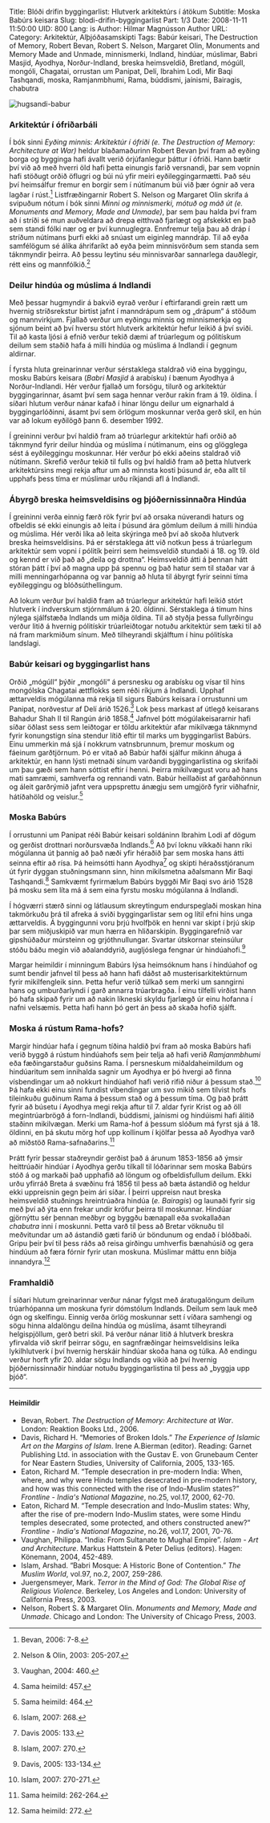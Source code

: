 Title: Blóði drifin byggingarlist: Hlutverk arkitektúrs í átökum
Subtitle: Moska Babúrs keisara
Slug: blodi-drifin-byggingarlist
Part: 1/3
Date: 2008-11-11 11:50:00
UID: 800
Lang: is
Author: Hilmar Magnússon
Author URL: 
Category: Arkitektúr, Alþjóðasamskipti
Tags: Babúr keisari, The Destruction of Memory, Robert Bevan, Robert S. Nelson, Margaret Olin, Monuments and Memory Made and Unmade, minnismerki, Indland, hindúar, múslimar, Babri Masjid, Ayodhya, Norður-Indland, breska heimsveldið, Bretland, mógúll, mongóli, Chagatai, orrustan um Panipat, Delí, Ibrahim Lodi, Mir Baqi Tashqandi, moska, Ramjanmbhumi, Rama, búddismi, jaínismi, Bairagis, chabutra

![hugsandi-babur](hugsandi-babur.jpg)

### Arkitektúr í ófriðarbáli

Í bók sinni _Eyðing minnis: Arkitektúr í ófriði_ _(e. The Destruction of Memory: Architecture at War)_ heldur blaðamaðurinn Robert Bevan því fram að eyðing borga og bygginga hafi ávallt verið órjúfanlegur þáttur í ófriði. Hann bætir því við að með hverri öld hafi þetta einungis farið versnandi, þar sem vopnin hafi stöðugt orðið öflugri og búi nú yfir meiri eyðileggingarmætti. Það séu því heimsálfur fremur en borgir sem í nútímanum búi við þær ógnir að vera lagðar í rúst.[^1] Listfræðingarnir Robert S. Nelson og Margaret Olin skrifa á svipuðum nótum í bók sinni _Minni og minnismerki, mótuð og máð út_ _(e. Monuments and Memory, Made and Unmade)_, þar sem þau halda því fram að í stríði sé mun auðveldara að drepa eitthvað fjarlægt og afskekkt en það sem standi fólki nær og er því kunnuglegra. Ennfremur telja þau að dráp í stríðum nútímans þurfi ekki að snúast um eiginleg manndráp. Til að eyða samfélögum sé álíka áhrifaríkt að eyða þeim minnisvörðum sem standa sem táknmyndir þeirra. Að þessu leytinu séu minnisvarðar sannarlega dauðlegir, rétt eins og mannfólkið.[^2]

### Deilur hindúa og múslima á Indlandi

Með þessar hugmyndir á bakvið eyrað verður í eftirfarandi grein rætt um hvernig stríðsrekstur birtist jafnt í manndrápum sem og „drápum“ á stöðum og mannvirkjum. Fjallað verður um eyðingu minnis og minnismerkja og sjónum beint að því hversu stórt hlutverk arkitektúr hefur leikið á því sviði. Til að kasta ljósi á efnið verður tekið dæmi af trúarlegum og pólitískum deilum sem staðið hafa á milli hindúa og múslima á Indlandi í gegnum aldirnar.

Í fyrsta hluta greinarinnar verður sérstaklega staldrað við eina byggingu, mosku Babúrs keisara (_Babri Masjid_ á arabísku) í bænum Ayodhya á Norður-Indlandi. Hér verður fjallað um forsögu, tilurð og arkitektúr byggingarinnar, ásamt því sem saga hennar verður rakin fram á 19. öldina. Í síðari hlutum verður nánar kafað í hinar löngu deilur um eignarhald á byggingarlóðinni, ásamt því sem örlögum moskunnar verða gerð skil, en hún var að lokum eyðilögð þann 6. desember 1992.

Í greininni verður því haldið fram að trúarlegur arkitektúr hafi orðið að táknmynd fyrir deilur hindúa og múslíma í nútímanum, eins og glögglega sést á eyðileggingu moskunnar. Hér verður þó ekki aðeins staldrað við nútímann. Skrefið verður tekið til fulls og því haldið fram að þetta hlutverk arkitektúrsins megi rekja aftur um að minnsta kosti þúsund ár, eða allt til upphafs þess tíma er múslimar urðu ríkjandi afl á Indlandi. 

### Ábyrgð breska heimsveldisins og þjóðernissinnaðra Hindúa

Í greininni verða einnig færð rök fyrir því að orsaka núverandi haturs og ofbeldis sé ekki einungis að leita í þúsund ára gömlum deilum á milli hindúa og múslima. Hér verði líka að leita skýringa með því að skoða hlutverk breska heimsveldisins. Þá er sérstaklega átt við notkun þess á trúarlegum arkitektúr sem vopni í pólitík þeirri sem heimsveldið stundaði á 18. og 19. öld og kennd er við það að „deila og drottna“. Heimsveldið átti á þennan hátt stóran þátt í því að magna upp þá spennu og það hatur sem til staðar var á milli menningarhópanna og var þannig að hluta til ábyrgt fyrir seinni tíma eyðileggingu og blóðsúthellingum.

Að lokum verður því haldið fram að trúarlegur arkitektúr hafi leikið stórt hlutverk í indverskum stjórnmálum á 20. öldinni. Sérstaklega á tímum hins nýlega sjálfstæða Indlands um miðja öldina. Til að styðja þessa fullyrðingu verður litið á hvernig pólitískir trúarleiðtogar notuðu arkitektúr sem tæki til að ná fram markmiðum sínum. Með tilheyrandi skjálftum í hinu pólitíska landslagi.

### Babúr keisari og byggingarlist hans

Orðið „mógúll“ þýðir „mongóli“ á persnesku og arabísku og vísar til hins mongólska Chagatai ættflokks sem réði ríkjum á Indlandi. Upphaf ættarveldis mógúlanna má rekja til sigurs Babúrs keisara í orrustunni um Panipat, norðvestur af Delí árið 1526.[^3] Lok þess markast af útlegð keisarans Bahadur Shah II til Rangún árið 1858.[^4] Jafnvel þótt mógúlakeisararnir hafi síðar öðlast sess sem leiðtogar er töldu arkitektúr afar mikilvæga táknmynd fyrir konungstign sína stendur lítið eftir til marks um byggingarlist Babúrs. Einu ummerkin má sjá í nokkrum vatnsbrunnum, þremur moskum og fáeinum garðtjörnum. Þó er vitað að Babúr hafði sjálfur mikinn áhuga á arkitektúr, en hann lýsti metnaði sínum varðandi byggingarlistina og skrifaði um þau gæði sem hann sóttist eftir í henni. Þeirra mikilvægust voru að hans mati samræmi, samhverfa og rennandi vatn. Babúr heillaðist af garðahönnun og áleit garðrýmið jafnt vera uppsprettu ánægju sem umgjörð fyrir viðhafnir, hátíðahöld og veislur.[^5] 

### Moska Babúrs

Í orrustunni um Panipat réði Babúr keisari soldáninn Ibrahim Lodi af dögum og gerðist drottnari norðursvæða Indlands.[^6] Að því loknu víkkaði hann ríki mógúlanna út þannig að það næði yfir héraðið þar sem moska hans átti seinna eftir að rísa. Þá heimsótti hann Ayodhya[^7] og skipti héraðsstjóranum út fyrir dyggan stuðningsmann sinn, hinn mikilsmetna aðalsmann Mir Baqi Tashqandi.[^8] Samkvæmt fyrirmælum Babúrs byggði Mir Baqi svo árið 1528 þá mosku sem líta má á sem eina fyrstu mosku mógúlanna á Indlandi.

Í hógværri stærð sinni og látlausum skreytingum endurspeglaði moskan hina takmörkuðu þrá til afreka á sviði byggingarlistar sem og lítil efni hins unga ættarveldis. Á byggingunni voru þrjú hvolfþök en henni var skipt í þrjú skip þar sem miðjuskipið var mun hærra en hliðarskipin. Byggingarefnið var gipshúðaður múrsteinn og grjóthnullungar. Svartar útskornar steinsúlur stóðu báðu megin við aðalanddyrið, augljóslega fengnar úr hindúahofi.[^9]

Margar heimildir í minningum Babúrs lýsa heimsóknum hans í hindúahof og sumt bendir jafnvel til þess að hann hafi dáðst að musterisarkitektúrnum fyrir mikilfengleik sinn. Þetta hefur verið túlkað sem merki um sanngirni hans og umburðarlyndi í garð annarra trúarbragða. Í einu tilfelli virðist hann þó hafa skipað fyrir um að nakin líkneski skyldu fjarlægð úr einu hofanna í nafni velsæmis. Þetta hafi hann þó gert án þess að skaða hofið sjálft.

### Moska á rústum Rama-hofs?

Margir hindúar hafa í gegnum tíðina haldið því fram að moska Babúrs hafi verið byggð á rústum hindúahofs sem þeir telja að hafi verið _Ramjanmbhumi_ eða fæðingarstaður guðsins Rama. Í persneskum miðaldaheimildum og hindúaritum sem innihalda sagnir um Ayodhya er þó hvergi að finna vísbendingar um að nokkurt hindúahof hafi verið rifið niður á þessum stað.[^10] Þá hafa ekki einu sinni fundist víbendingar um svo mikið sem tilvist hofs tileinkuðu guðinum Rama á þessum stað og á þessum tíma. Og það þrátt fyrir að búsetu í Ayodhya megi rekja aftur til 7. aldar fyrir Krist og að öll megintrúarbrögð á forn-Indlandi, búddismi, jaínismi og hindúismi hafi álitið staðinn mikilvægan. Merki um Rama-hof á þessum slóðum má fyrst sjá á 18. öldinni, en þá skutu mörg hof upp kollinum í kjölfar þessa að Ayodhya varð að miðstöð Rama-safnaðarins.[^11]

Þrátt fyrir þessar staðreyndir gerðist það á árunum 1853-1856 að ýmsir heittrúaðir hindúar í Ayodhya gerðu tilkall til lóðarinnar sem moska Babúrs stóð á og markaði það upphafið að löngum og ofbeldisfullum deilum. Ekki urðu yfirráð Breta á svæðinu frá 1856 til þess að bæta ástandið og heldur ekki uppreisnin gegn þeim ári síðar. Í þeirri uppreisn naut breska heimsveldið stuðnings hreintrúaðra hindúa (_e. Bairagis_) og launaði fyrir sig með því að ýta enn frekar undir kröfur þeirra til moskunnar. Hindúar gjörnýttu sér þennan meðbyr og byggðu bænapall eða svokallaðan _chabutra_ inni í moskunni. Þetta varð til þess að Bretar vöknuðu til meðvitundar um að ástandið gæti farið úr böndunum og endað í blóðbaði. Gripu þeir því til þess ráðs að reisa girðingu umhverfis bænahúsið og gera hindúum að færa fórnir fyrir utan moskuna. Múslimar máttu enn biðja innandyra.[^12]

### Framhaldið

Í síðari hlutum greinarinnar verður nánar fylgst með áratugalöngum deilum trúarhópanna um moskuna fyrir dómstólum Indlands. Deilum sem lauk með ógn og skelfingu. Einnig verða örlög moskunnar sett í víðara samhengi og sögu hinna aldalöngu deilna hindúa og múslíma, ásamt tilheyrandi helgispjöllum, gerð betri skil. Þá verður nánar litið á hlutverk breskra yfirvalda við skrif þeirrar sögu, en sagnfræðingar heimsveldisins leika lykilhlutverk í því hvernig herskáir hindúar skoða hana og túlka. Að endingu verður horft yfir 20. aldar sögu Indlands og vikið að því hvernig þjóðernissinnaðir hindúar notuðu byggingarlistina til þess að „byggja upp þjóð“.

---

#### Heimildir

* Bevan, Robert. _The Destruction of Memory: Architecture at War_. London: Reaktion Books Ltd., 2006.
* Davis, Richard H. “Memories of Broken Idols.” _The Experience of Islamic Art on the Margins of Islam_. Irene A.Bierman (editor). Reading: Garnet Publishing Ltd. in association with the Gustav E. von Grunebaum Center for Near Eastern Studies, University of California, 2005, 133-165. 
* Eaton, Richard M. “Temple desecration in pre-modern India: When, where, and why were Hindu temples desecrated in pre-modern history, and how was this connected with the rise of Indo-Muslim states?” _Frontline - India's National Magazine_, no.25, vol.17, 2000, 62-70.
* Eaton, Richard M. “Temple desecration and Indo-Muslim states: Why, after the rise of pre-modern Indo-Muslim states, were some Hindu temples desecrated, some protected, and others constructed anew?” _Frontline - India's National Magazine_, no.26, vol.17, 2001, 70-76.
* Vaughan, Philippa. “India: From Sultanate to Mughal Empire”. _Islam - Art and Architecture_. Markus Hattstein & Peter Delius (editors). Hagen: Könemann, 2004, 452-489.
* Islam, Arshad. “Babri Mosque: A Historic Bone of Contention.” _The Muslim World_, vol.97, no.2, 2007, 259-286.
* Juergensmeyer, Mark. _Terror in the Mind of God: The Global Rise of Religious Violence_. Berkeley, Los Angeles and London: University of California Press, 2003.
* Nelson, Robert S. & Margaret Olin. _Monuments and Memory, Made and Unmade_. Chicago and London: The University of Chicago Press, 2003.


[^1]: Bevan, 2006: 7-8.
[^2]: Nelson & Olin, 2003: 205-207.
[^3]: Vaughan, 2004: 460.
[^4]: Sama heimild: 457.
[^5]: Sama heimild: 464.
[^6]: Islam, 2007: 268.
[^7]: Davis 2005: 133.
[^8]: Islam, 2007: 270.
[^9]: Davis, 2005: 133-134.
[^10]: Islam, 2007: 270-271.
[^11]: Sama heimild: 262-264.
[^12]: Sama heimild: 272.
